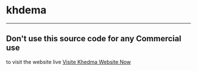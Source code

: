 # khdema
---
## Don't use this source code for any Commercial use
to visit the website live [Visite Khedma Website Now ](https://afkarkonline.com/khedma)
